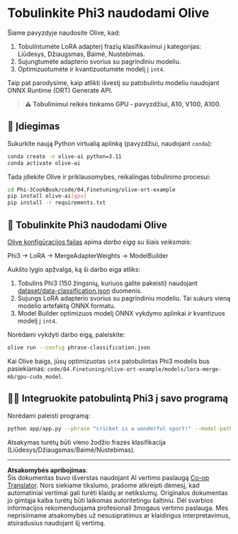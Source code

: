<!--
CO_OP_TRANSLATOR_METADATA:
{
  "original_hash": "4164123a700fecd535d850f09506d72a",
  "translation_date": "2025-09-12T15:02:39+00:00",
  "source_file": "code/04.Finetuning/olive-ort-example/README.md",
  "language_code": "lt"
}
-->
# Tobulinkite Phi3 naudodami Olive

Šiame pavyzdyje naudosite Olive, kad:

1. Tobulintumėte LoRA adapterį frazių klasifikavimui į kategorijas: Liūdesys, Džiaugsmas, Baimė, Nustebimas.
1. Sujungtumėte adapterio svorius su pagrindiniu modeliu.
1. Optimizuotumėte ir kvantizuotumėte modelį į `int4`.

Taip pat parodysime, kaip atlikti išvestį su patobulintu modeliu naudojant ONNX Runtime (ORT) Generate API.

> **⚠️ Tobulinimui reikės tinkamo GPU - pavyzdžiui, A10, V100, A100.**

## 💾 Įdiegimas

Sukurkite naują Python virtualią aplinką (pavyzdžiui, naudojant `conda`):

```bash
conda create -n olive-ai python=3.11
conda activate olive-ai
```

Tada įdiekite Olive ir priklausomybes, reikalingas tobulinimo procesui:

```bash
cd Phi-3CookBook/code/04.Finetuning/olive-ort-example
pip install olive-ai[gpu]
pip install -r requirements.txt
```

## 🧪 Tobulinkite Phi3 naudodami Olive
[Olive konfigūracijos failas](../../../../../code/04.Finetuning/olive-ort-example/phrase-classification.json) apima *darbo eigą* su šiais *veiksmais*:

Phi3 -> LoRA -> MergeAdapterWeights -> ModelBuilder

Aukšto lygio apžvalga, ką ši darbo eiga atliks:

1. Tobulins Phi3 (150 žingsnių, kuriuos galite pakeisti) naudojant [dataset/data-classification.json](../../../../../code/04.Finetuning/olive-ort-example/dataset/dataset-classification.json) duomenis.
1. Sujungs LoRA adapterio svorius su pagrindiniu modeliu. Tai sukurs vieną modelio artefaktą ONNX formatu.
1. Model Builder optimizuos modelį ONNX vykdymo aplinkai *ir* kvantizuos modelį į `int4`.

Norėdami vykdyti darbo eigą, paleiskite:

```bash
olive run --config phrase-classification.json
```

Kai Olive baigs, jūsų optimizuotas `int4` patobulintas Phi3 modelis bus pasiekiamas: `code/04.Finetuning/olive-ort-example/models/lora-merge-mb/gpu-cuda_model`.

## 🧑‍💻 Integruokite patobulintą Phi3 į savo programą 

Norėdami paleisti programą:

```bash
python app/app.py --phrase "cricket is a wonderful sport!" --model-path models/lora-merge-mb/gpu-cuda_model
```

Atsakymas turėtų būti vieno žodžio frazės klasifikacija (Liūdesys/Džiaugsmas/Baimė/Nustebimas).

---

**Atsakomybės apribojimas**:  
Šis dokumentas buvo išverstas naudojant AI vertimo paslaugą [Co-op Translator](https://github.com/Azure/co-op-translator). Nors siekiame tikslumo, prašome atkreipti dėmesį, kad automatiniai vertimai gali turėti klaidų ar netikslumų. Originalus dokumentas jo gimtąja kalba turėtų būti laikomas autoritetingu šaltiniu. Dėl svarbios informacijos rekomenduojama profesionali žmogaus vertimo paslauga. Mes neprisiimame atsakomybės už nesusipratimus ar klaidingus interpretavimus, atsiradusius naudojant šį vertimą.